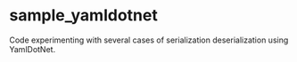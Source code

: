 # sample_yamldotnet
Code experimenting with several cases of serialization deserialization using YamlDotNet.
